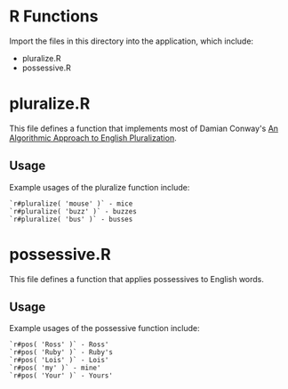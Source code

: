# R Functions

Import the files in this directory into the application, which include:

* pluralize.R
* possessive.R

# pluralize.R

This file defines a function that implements most of Damian Conway's [An Algorithmic Approach to English Pluralization](http://blob.perl.org/tpc/1998/User_Applications/Algorithmic%20Approach%20Plurals/Algorithmic_Plurals.html).

## Usage

Example usages of the pluralize function include:

    `r#pluralize( 'mouse' )` - mice
    `r#pluralize( 'buzz' )` - buzzes
    `r#pluralize( 'bus' )` - busses

# possessive.R

This file defines a function that applies possessives to English words.

## Usage

Example usages of the possessive function include:

    `r#pos( 'Ross' )` - Ross'
    `r#pos( 'Ruby' )` - Ruby's
    `r#pos( 'Lois' )` - Lois'
    `r#pos( 'my' )` - mine'
    `r#pos( 'Your' )` - Yours'

